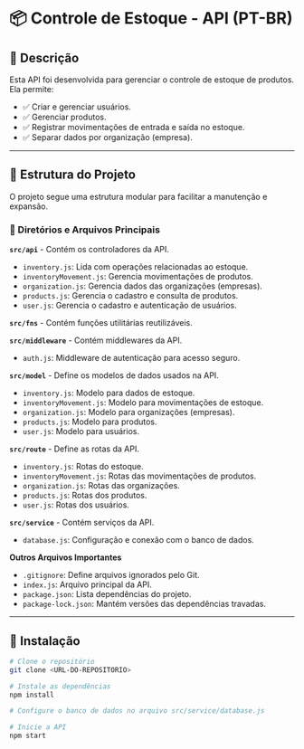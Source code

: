 # 📦 Controle de Estoque - API (PT-BR)

## 📜 Descrição

Esta API foi desenvolvida para gerenciar o controle de estoque de produtos. Ela permite:

- ✅ Criar e gerenciar usuários.  
- ✅ Gerenciar produtos.  
- ✅ Registrar movimentações de entrada e saída no estoque.  
- ✅ Separar dados por organização (empresa).  

---

## 📁 Estrutura do Projeto

O projeto segue uma estrutura modular para facilitar a manutenção e expansão.

### 📂 Diretórios e Arquivos Principais

**`src/api`** - Contém os controladores da API.  
- `inventory.js`: Lida com operações relacionadas ao estoque.  
- `inventoryMovement.js`: Gerencia movimentações de produtos.  
- `organization.js`: Gerencia dados das organizações (empresas).  
- `products.js`: Gerencia o cadastro e consulta de produtos.  
- `user.js`: Gerencia o cadastro e autenticação de usuários.  

**`src/fns`** - Contém funções utilitárias reutilizáveis.  

**`src/middleware`** - Contém middlewares da API.  
- `auth.js`: Middleware de autenticação para acesso seguro.  

**`src/model`** - Define os modelos de dados usados na API.  
- `inventory.js`: Modelo para dados de estoque.  
- `inventoryMovement.js`: Modelo para movimentações de estoque.  
- `organization.js`: Modelo para organizações (empresas).  
- `products.js`: Modelo para produtos.  
- `user.js`: Modelo para usuários.  

**`src/route`** - Define as rotas da API.  
- `inventory.js`: Rotas do estoque.  
- `inventoryMovement.js`: Rotas das movimentações de produtos.  
- `organization.js`: Rotas das organizações.  
- `products.js`: Rotas dos produtos.  
- `user.js`: Rotas dos usuários.  

**`src/service`** - Contém serviços da API.  
- `database.js`: Configuração e conexão com o banco de dados.  

**Outros Arquivos Importantes**  
- `.gitignore`: Define arquivos ignorados pelo Git.  
- `index.js`: Arquivo principal da API.  
- `package.json`: Lista dependências do projeto.  
- `package-lock.json`: Mantém versões das dependências travadas.  

---

## 🚀 Instalação

```sh
# Clone o repositório
git clone <URL-DO-REPOSITORIO>

# Instale as dependências
npm install

# Configure o banco de dados no arquivo src/service/database.js

# Inicie a API
npm start

